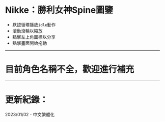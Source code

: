 # Nikke：勝利女神Spine圖鑒

- 默認循環播放`idle`動作
- 滾動滾輪以縮放
- 點擊左上角圖標以分享
- 點擊畫面開始拖動

---

# 目前角色名稱不全，歡迎進行補充
---
# 更新紀錄：
2023/01/02 - 中文繁體化

